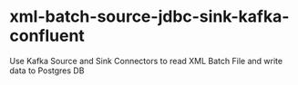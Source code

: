 # xml-batch-source-jdbc-sink-kafka-confluent
Use Kafka Source and Sink Connectors to read XML Batch File and write data to Postgres DB
